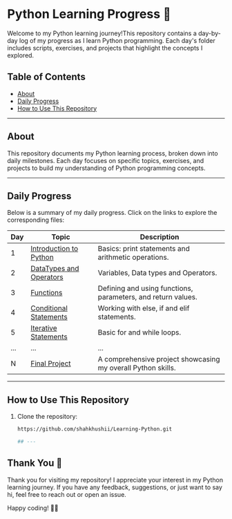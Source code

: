 # Python Learning Progress 🐍

Welcome to my Python learning journey!This repository contains a day-by-day log of my progress as I learn Python programming. Each day's folder includes scripts, exercises, and projects that highlight the concepts I explored.

## Table of Contents
- [About](#about)
- [Daily Progress](#daily-progress)
- [How to Use This Repository](#how-to-use-this-repository)

---

## About

This repository documents my Python learning process, broken down into daily milestones. Each day focuses on specific topics, exercises, and projects to build my understanding of Python programming concepts.

---

## Daily Progress

Below is a summary of my daily progress. Click on the links to explore the corresponding files:

| Day | Topic                             | Description                                                 |
|-----|-----------------------------------|-------------------------------------------------------------|
| 1   | [Introduction to Python](./DAY1)  | Basics: print statements and arithmetic operations.         |
| 2   | [DataTypes and Operators](./Day2) | Variables, Data types and Operators.                        |
| 3   | [Functions](./Day3)               | Defining and using functions, parameters, and return values.|
| 4   | [Conditional Statements](./Day4)  | Working with else, if and elif statements.                  |
| 5   | [Iterative Statements](./Day5)    | Basic for and while loops.                                  |
| ... | ...                               | ...                                                         |
| N   | [Final Project](./DayN)           | A comprehensive project showcasing my overall Python skills.|

---

## How to Use This Repository

1. Clone the repository:
   ```bash
   https://github.com/shahkhushii/Learning-Python.git

   ## ---

## Thank You 🙏

Thank you for visiting my repository! I appreciate your interest in my Python learning journey. If you have any feedback, suggestions, or just want to say hi, feel free to reach out or open an issue.

Happy coding! 🐍🚀

